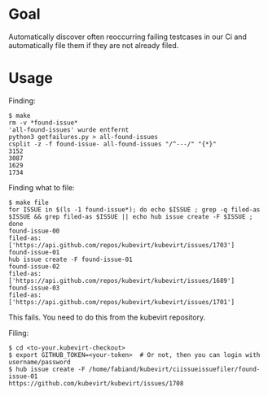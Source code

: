 # Goal

Automatically discover often reoccurring failing testcases in our Ci and automatically file them if they are not already filed.

# Usage

Finding:
```
$ make
rm -v *found-issue*
'all-found-issues' wurde entfernt
python3 getfailures.py > all-found-issues
csplit -z -f found-issue- all-found-issues "/^---/" "{*}"
3152
3087
1629
1734
```

Finding what to file:
```
$ make file
for ISSUE in $(ls -1 found-issue*); do echo $ISSUE ; grep -q filed-as $ISSUE && grep filed-as $ISSUE || echo hub issue create -F $ISSUE ; done
found-issue-00
filed-as: ['https://api.github.com/repos/kubevirt/kubevirt/issues/1703']
found-issue-01
hub issue create -F found-issue-01
found-issue-02
filed-as: ['https://api.github.com/repos/kubevirt/kubevirt/issues/1689']
found-issue-03
filed-as: ['https://api.github.com/repos/kubevirt/kubevirt/issues/1701']
```

This fails. You need to do this from the kubevirt repository.

Filing:
```
$ cd <to-your.kubevirt-checkout>
$ export GITHUB_TOKEN=<your-token>  # Or not, then you can login with username/password
$ hub issue create -F /home/fabiand/kubevirt/ciissueissuefiler/found-issue-01
https://github.com/kubevirt/kubevirt/issues/1708
```
